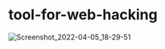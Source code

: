 # tool-for-web-hacking



![Screenshot_2022-04-05_18-29-51](https://user-images.githubusercontent.com/102387043/161877510-8256dcfd-9a1f-4dd5-b4a4-dbfc999cec76.jpg)
